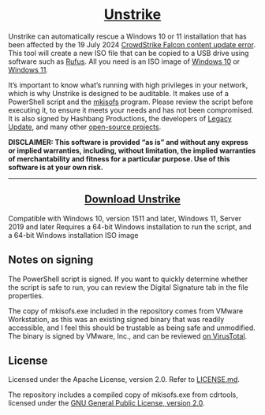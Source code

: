 <h1 align="center">
<a href="https://legacyupdate.net/unstrike">
Unstrike
</a>
</h1>

Unstrike can automatically rescue a Windows 10 or 11 installation that has been affected by the 19 July 2024 [CrowdStrike Falcon content update error](https://www.crowdstrike.com/blog/statement-on-falcon-content-update-for-windows-hosts/). This tool will create a new ISO file that can be copied to a USB drive using software such as [Rufus](https://rufus.ie/). All you need is an ISO image of [Windows 10](https://www.microsoft.com/software-download/windows10ISO) or [Windows 11](https://www.microsoft.com/software-download/windows11).

It’s important to know what’s running with high privileges in your network, which is why Unstrike is designed to be auditable. It makes use of a PowerShell script and the [mkisofs](https://manpages.ubuntu.com/manpages/noble/en/man1/mkisofs.1.html) program. Please review the script before executing it, to ensure it meets your needs and has not been compromised. It is also signed by Hashbang Productions, the developers of [Legacy Update](https://legacyupdate.net/), and many other [open-source projects](https://hashbang.productions/).

**DISCLAIMER: This software is provided “as is” and without any express or implied warranties, including, without limitation, the implied warranties of merchantability and fitness for a particular purpose. Use of this software is at your own risk.**

---

<h2 align="center">
<a href="https://github.com/LegacyUpdate/Unstrike/releases/latest">
Download Unstrike
</a>
</h2>

Compatible with Windows 10, version 1511 and later, Windows 11, Server 2019 and later
Requires a 64-bit Windows installation to run the script, and a 64-bit Windows installation ISO image

## Notes on signing

The PowerShell script is signed. If you want to quickly determine whether the script is safe to run, you can review the Digital Signature tab in the file properties.

The copy of mkisofs.exe included in the repository comes from VMware Workstation, as this was an existing signed binary that was readily accessible, and I feel this should be trustable as being safe and unmodified. The binary is signed by VMware, Inc., and can be reviewed [on VirusTotal](https://www.virustotal.com/gui/file/d48e6c387f09130a91831a9adda289967f0fb3874097d32f74e4ab00297f3af5).

## License

Licensed under the Apache License, version 2.0. Refer to [LICENSE.md](https://github.com/kirb/Unstrike/blob/main/LICENSE.md).

The repository includes a compiled copy of mkisofs.exe from cdrtools, licensed under the [GNU General Public License, version 2.0](https://codeberg.org/schilytools/schilytools/src/branch/master/mkisofs/COPYING).
